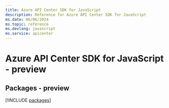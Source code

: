 ```yaml
---
title: Azure API Center SDK for JavaScript
description: Reference for Azure API Center SDK for JavaScript
ms.date: 06/06/2024
ms.topic: reference
ms.devlang: javascript
ms.service: apicenter
---
```

# Azure API Center SDK for JavaScript - preview
## Packages - preview
[!INCLUDE [packages](api-center-index.md)]
